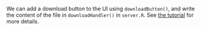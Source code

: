 We can add a download button to the UI using `downloadButton()`, and write
the content of the file in `downloadHandler()` in `server.R`. See [the
tutorial](http://rstudio.github.io/shiny/tutorial/#downloads) for more
details.
